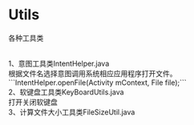 # Utils
各种工具类

<br>
1、意图工具类IntentHelper.java<br>
根据文件名选择意图调用系统相应应用程序打开文件。
```IntentHelper.openFile(Activity mContext, File file);```
<br>
2、软键盘工具类KeyBoardUtils.java<br>
打开关闭软键盘<br>
3、计算文件大小工具类FileSizeUtil.java<br>

